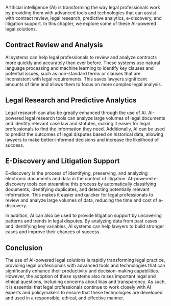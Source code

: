 
Artificial intelligence (AI) is transforming the way legal professionals work by providing them with advanced tools and technologies that can assist with contract review, legal research, predictive analytics, e-discovery, and litigation support. In this chapter, we explore some of these AI-powered legal solutions.

Contract Review and Analysis
----------------------------

AI systems can help legal professionals to review and analyze contracts more quickly and accurately than ever before. These systems use natural language processing and machine learning to identify key clauses and potential issues, such as non-standard terms or clauses that are inconsistent with legal requirements. This saves lawyers significant amounts of time and allows them to focus on more complex legal analysis.

Legal Research and Predictive Analytics
---------------------------------------

Legal research can also be greatly enhanced through the use of AI. AI-powered legal research tools can analyze large volumes of legal documents and identify relevant case law and statutes, making it easier for legal professionals to find the information they need. Additionally, AI can be used to predict the outcomes of legal disputes based on historical data, allowing lawyers to make better-informed decisions and increase the likelihood of success.

E-Discovery and Litigation Support
----------------------------------

E-discovery is the process of identifying, preserving, and analyzing electronic documents and data in the context of litigation. AI-powered e-discovery tools can streamline this process by automatically classifying documents, identifying duplicates, and detecting potentially relevant information. This makes it easier and quicker for legal professionals to review and analyze large volumes of data, reducing the time and cost of e-discovery.

In addition, AI can also be used to provide litigation support by uncovering patterns and trends in legal disputes. By analyzing data from past cases and identifying key variables, AI systems can help lawyers to build stronger cases and improve their chances of success.

Conclusion
----------

The use of AI-powered legal solutions is rapidly transforming legal practice, providing legal professionals with advanced tools and technologies that can significantly enhance their productivity and decision-making capabilities. However, the adoption of these systems also raises important legal and ethical questions, including concerns about bias and transparency. As such, it is essential that legal professionals continue to work closely with AI experts and policymakers to ensure that these technologies are developed and used in a responsible, ethical, and effective manner.
